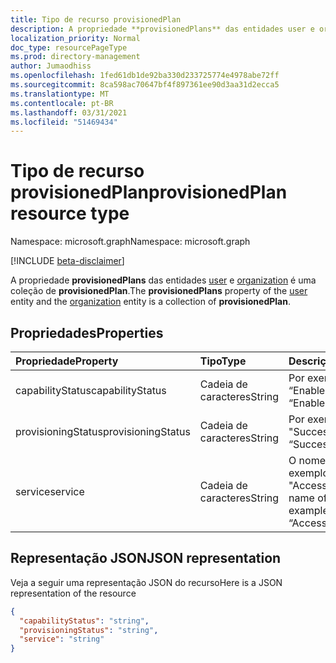 ```yaml
---
title: Tipo de recurso provisionedPlan
description: A propriedade **provisionedPlans** das entidades user e organization é uma coleção de **provisionedPlan**.
localization_priority: Normal
doc_type: resourcePageType
ms.prod: directory-management
author: Jumaodhiss
ms.openlocfilehash: 1fed61db1de92ba330d233725774e4978abe72ff
ms.sourcegitcommit: 8ca598ac70647bf4f897361ee90d3aa31d2ecca5
ms.translationtype: MT
ms.contentlocale: pt-BR
ms.lasthandoff: 03/31/2021
ms.locfileid: "51469434"
---
```

# <a name="provisionedplan-resource-type"></a><span data-ttu-id="75e00-103">Tipo de recurso provisionedPlan</span><span class="sxs-lookup"><span data-stu-id="75e00-103">provisionedPlan resource type</span></span>

<span data-ttu-id="75e00-104">Namespace: microsoft.graph</span><span class="sxs-lookup"><span data-stu-id="75e00-104">Namespace: microsoft.graph</span></span>

[!INCLUDE [beta-disclaimer](../../includes/beta-disclaimer.md)]

<span data-ttu-id="75e00-105">A propriedade **provisionedPlans** das entidades [user](user.md) e [organization](organization.md) é uma coleção de **provisionedPlan**.</span><span class="sxs-lookup"><span data-stu-id="75e00-105">The **provisionedPlans** property of the [user](user.md) entity and the [organization](organization.md) entity is a collection of **provisionedPlan**.</span></span>


## <a name="properties"></a><span data-ttu-id="75e00-106">Propriedades</span><span class="sxs-lookup"><span data-stu-id="75e00-106">Properties</span></span>
| <span data-ttu-id="75e00-107">Propriedade</span><span class="sxs-lookup"><span data-stu-id="75e00-107">Property</span></span>     | <span data-ttu-id="75e00-108">Tipo</span><span class="sxs-lookup"><span data-stu-id="75e00-108">Type</span></span>   |<span data-ttu-id="75e00-109">Descrição</span><span class="sxs-lookup"><span data-stu-id="75e00-109">Description</span></span>|
|:---------------|:--------|:----------|
|<span data-ttu-id="75e00-110">capabilityStatus</span><span class="sxs-lookup"><span data-stu-id="75e00-110">capabilityStatus</span></span>|<span data-ttu-id="75e00-111">Cadeia de caracteres</span><span class="sxs-lookup"><span data-stu-id="75e00-111">String</span></span>|<span data-ttu-id="75e00-112">Por exemplo, “Enabled”.</span><span class="sxs-lookup"><span data-stu-id="75e00-112">For example, “Enabled”.</span></span>|
|<span data-ttu-id="75e00-113">provisioningStatus</span><span class="sxs-lookup"><span data-stu-id="75e00-113">provisioningStatus</span></span>|<span data-ttu-id="75e00-114">Cadeia de caracteres</span><span class="sxs-lookup"><span data-stu-id="75e00-114">String</span></span>|<span data-ttu-id="75e00-115">Por exemplo, "Success".</span><span class="sxs-lookup"><span data-stu-id="75e00-115">For example, “Success”.</span></span>|
|<span data-ttu-id="75e00-116">service</span><span class="sxs-lookup"><span data-stu-id="75e00-116">service</span></span>|<span data-ttu-id="75e00-117">Cadeia de caracteres</span><span class="sxs-lookup"><span data-stu-id="75e00-117">String</span></span>|<span data-ttu-id="75e00-118">O nome do serviço; por exemplo, "AccessControlS2S".</span><span class="sxs-lookup"><span data-stu-id="75e00-118">The name of the service; for example, “AccessControlS2S”</span></span>|

## <a name="json-representation"></a><span data-ttu-id="75e00-119">Representação JSON</span><span class="sxs-lookup"><span data-stu-id="75e00-119">JSON representation</span></span>

<span data-ttu-id="75e00-120">Veja a seguir uma representação JSON do recurso</span><span class="sxs-lookup"><span data-stu-id="75e00-120">Here is a JSON representation of the resource</span></span>

<!-- {
  "blockType": "resource",
  "optionalProperties": [

  ],
  "@odata.type": "microsoft.graph.provisionedPlan"
}-->

```json
{
  "capabilityStatus": "string",
  "provisioningStatus": "string",
  "service": "string"
}

```

<!-- uuid: 8fcb5dbc-d5aa-4681-8e31-b001d5168d79
2015-10-25 14:57:30 UTC -->
<!--
{
  "type": "#page.annotation",
  "description": "provisionedPlan resource",
  "keywords": "",
  "section": "documentation",
  "tocPath": "",
  "suppressions": []
}
-->



